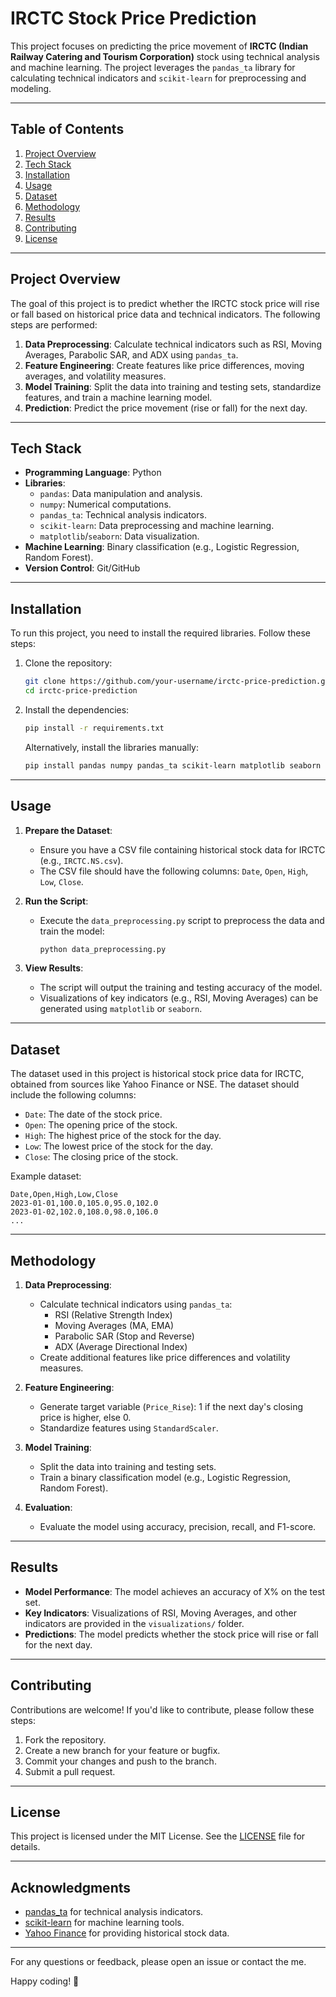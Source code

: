 # IRCTC Stock Price Prediction

This project focuses on predicting the price movement of **IRCTC (Indian Railway Catering and Tourism Corporation)** stock using technical analysis and machine learning. The project leverages the `pandas_ta` library for calculating technical indicators and `scikit-learn` for preprocessing and modeling.

---

## Table of Contents
1. [Project Overview](#project-overview)
2. [Tech Stack](#tech-stack)
3. [Installation](#installation)
4. [Usage](#usage)
5. [Dataset](#dataset)
6. [Methodology](#methodology)
7. [Results](#results)
8. [Contributing](#contributing)
9. [License](#license)

---

## Project Overview
The goal of this project is to predict whether the IRCTC stock price will rise or fall based on historical price data and technical indicators. The following steps are performed:
1. **Data Preprocessing**: Calculate technical indicators such as RSI, Moving Averages, Parabolic SAR, and ADX using `pandas_ta`.
2. **Feature Engineering**: Create features like price differences, moving averages, and volatility measures.
3. **Model Training**: Split the data into training and testing sets, standardize features, and train a machine learning model.
4. **Prediction**: Predict the price movement (rise or fall) for the next day.

---

## Tech Stack
- **Programming Language**: Python
- **Libraries**:
  - `pandas`: Data manipulation and analysis.
  - `numpy`: Numerical computations.
  - `pandas_ta`: Technical analysis indicators.
  - `scikit-learn`: Data preprocessing and machine learning.
  - `matplotlib`/`seaborn`: Data visualization.
- **Machine Learning**: Binary classification (e.g., Logistic Regression, Random Forest).
- **Version Control**: Git/GitHub

---

## Installation
To run this project, you need to install the required libraries. Follow these steps:

1. Clone the repository:
   ```bash
   git clone https://github.com/your-username/irctc-price-prediction.git
   cd irctc-price-prediction
   ```

2. Install the dependencies:
   ```bash
   pip install -r requirements.txt
   ```

   Alternatively, install the libraries manually:
   ```bash
   pip install pandas numpy pandas_ta scikit-learn matplotlib seaborn
   ```

---

## Usage
1. **Prepare the Dataset**:
   - Ensure you have a CSV file containing historical stock data for IRCTC (e.g., `IRCTC.NS.csv`).
   - The CSV file should have the following columns: `Date`, `Open`, `High`, `Low`, `Close`.

2. **Run the Script**:
   - Execute the `data_preprocessing.py` script to preprocess the data and train the model:
     ```bash
     python data_preprocessing.py
     ```

3. **View Results**:
   - The script will output the training and testing accuracy of the model.
   - Visualizations of key indicators (e.g., RSI, Moving Averages) can be generated using `matplotlib` or `seaborn`.

---

## Dataset
The dataset used in this project is historical stock price data for IRCTC, obtained from sources like Yahoo Finance or NSE. The dataset should include the following columns:
- `Date`: The date of the stock price.
- `Open`: The opening price of the stock.
- `High`: The highest price of the stock for the day.
- `Low`: The lowest price of the stock for the day.
- `Close`: The closing price of the stock.

Example dataset:
```
Date,Open,High,Low,Close
2023-01-01,100.0,105.0,95.0,102.0
2023-01-02,102.0,108.0,98.0,106.0
...
```

---

## Methodology
1. **Data Preprocessing**:
   - Calculate technical indicators using `pandas_ta`:
     - RSI (Relative Strength Index)
     - Moving Averages (MA, EMA)
     - Parabolic SAR (Stop and Reverse)
     - ADX (Average Directional Index)
   - Create additional features like price differences and volatility measures.

2. **Feature Engineering**:
   - Generate target variable (`Price_Rise`): 1 if the next day's closing price is higher, else 0.
   - Standardize features using `StandardScaler`.

3. **Model Training**:
   - Split the data into training and testing sets.
   - Train a binary classification model (e.g., Logistic Regression, Random Forest).

4. **Evaluation**:
   - Evaluate the model using accuracy, precision, recall, and F1-score.

---

## Results
- **Model Performance**: The model achieves an accuracy of X% on the test set.
- **Key Indicators**: Visualizations of RSI, Moving Averages, and other indicators are provided in the `visualizations/` folder.
- **Predictions**: The model predicts whether the stock price will rise or fall for the next day.

---

## Contributing
Contributions are welcome! If you'd like to contribute, please follow these steps:
1. Fork the repository.
2. Create a new branch for your feature or bugfix.
3. Commit your changes and push to the branch.
4. Submit a pull request.

---

## License
This project is licensed under the MIT License. See the [LICENSE](LICENSE) file for details.

---

## Acknowledgments
- [pandas_ta](https://github.com/twopirllc/pandas-ta) for technical analysis indicators.
- [scikit-learn](https://scikit-learn.org/) for machine learning tools.
- [Yahoo Finance](https://finance.yahoo.com/) for providing historical stock data.

---

For any questions or feedback, please open an issue or contact the me.

Happy coding! 🚀
